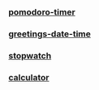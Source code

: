 ### [pomodoro-timer](https://emilprogramming.github.io/notion/pomodoro)
### [greetings-date-time](https://emilprogramming.github.io/notion/minimal-overview)
### [stopwatch](https://emilprogramming.github.io/notion/stopwatch)
### [calculator](https://emilprogramming.github.io/notion/calculator)
